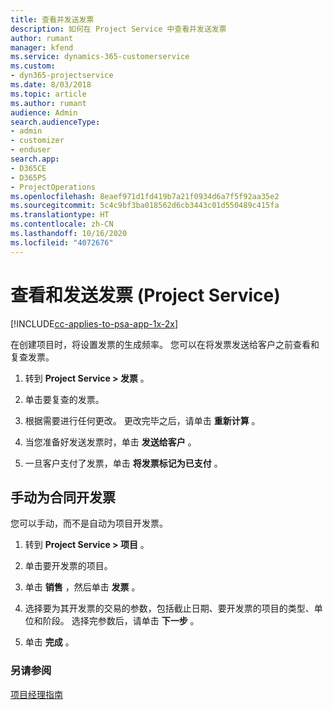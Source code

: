 ```yaml
---
title: 查看并发送发票
description: 如何在 Project Service 中查看并发送发票
author: rumant
manager: kfend
ms.service: dynamics-365-customerservice
ms.custom:
- dyn365-projectservice
ms.date: 8/03/2018
ms.topic: article
ms.author: rumant
audience: Admin
search.audienceType:
- admin
- customizer
- enduser
search.app:
- D365CE
- D365PS
- ProjectOperations
ms.openlocfilehash: 8eaef971d1fd419b7a21f0934d6a7f5f92aa35e2
ms.sourcegitcommit: 5c4c9bf3ba018562d6cb3443c01d550489c415fa
ms.translationtype: HT
ms.contentlocale: zh-CN
ms.lasthandoff: 10/16/2020
ms.locfileid: "4072676"
---
```

# <a name="view-and-send-invoices-project-service"></a>查看和发送发票 (Project Service)

[!INCLUDE[cc-applies-to-psa-app-1x-2x](../includes/cc-applies-to-psa-app-1x-2x.md)]

在创建项目时，将设置发票的生成频率。 您可以在将发票发送给客户之前查看和复查发票。  
  
1.  转到 **Project Service > 发票** 。  
  
2.  单击要复查的发票。  
  
3.  根据需要进行任何更改。 更改完毕之后，请单击 **重新计算** 。  
  
4.  当您准备好发送发票时，单击 **发送给客户** 。  
  
5.  一旦客户支付了发票，单击 **将发票标记为已支付** 。  
  
## <a name="manually-invoice-a-contract"></a>手动为合同开发票  
 您可以手动，而不是自动为项目开发票。  
  
1.  转到 **Project Service > 项目** 。  
  
2.  单击要开发票的项目。  
  
3.  单击 **销售** ，然后单击 **发票** 。  
  
4.  选择要为其开发票的交易的参数，包括截止日期、要开发票的项目的类型、单位和阶段。 选择完参数后，请单击 **下一步** 。  
  
5.  单击 **完成** 。  
  
### <a name="see-also"></a>另请参阅  
 [项目经理指南](../psa/project-manager-guide.md)
